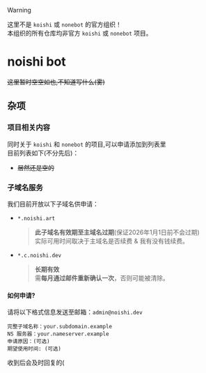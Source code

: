 > [!WARNING]
> 这里不是 `koishi` 或 `nonebot` 的官方组织！  
> 本组织的所有仓库均非官方 `koishi` 或 `nonebot` 项目。

# noishi bot
<s>这里暂时空空如也,不知道写什么(雾)</s>

## 杂项

### 项目相关内容
同时关于 `koishi` 和 `nonebot` 的项目,可以申请添加到列表里  
目前列表如下(不分先后)：
- <s>居然还是空的</s>

### 子域名服务

我们目前开放以下子域名供申请：

- `*.noishi.art`  
  > **此子域名有效期至主域名过期**(保证2026年1月1日前不会过期)  
  > 实际可用时间取决于主域名是否续费 & 我有没有钱续费。

- `*.c.noishi.dev`  
  > **长期有效**  
  > 需**每月通过邮件重新确认一次**，否则可能被清除。

#### 如何申请?
请将以下格式信息发送至邮箱：`admin@noishi.dev`
```text
完整子域名称：your.subdomain.example
NS 服务器：your.nameserver.example
申请原因：(可选)
期望使用时间: (可选)
```
收到后会及时回复的(
